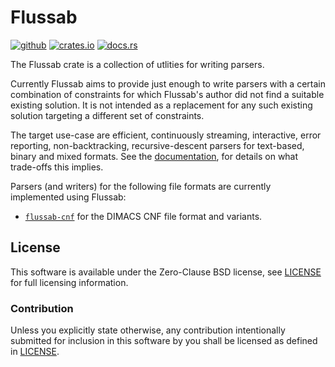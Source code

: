 # Flussab

[![github][github-badge]][github]
[![crates.io][crate-badge]][crate]
[![docs.rs][docs-badge]][docs]

The Flussab crate is a collection of utlities for writing parsers.

Currently Flussab aims to provide just enough to write parsers with a certain
combination of constraints for which Flussab's author did not find a suitable
existing solution. It is not intended as a replacement for any such existing
solution targeting a different set of constraints.

The target use-case are efficient, continuously streaming, interactive, error
reporting, non-backtracking, recursive-descent parsers for text-based, binary
and mixed formats. See the [documentation][docs], for details on what
trade-offs this implies.

Parsers (and writers) for the following file formats are currently implemented
using Flussab:

* [`flussab-cnf`](https://crates.io/crates/flussab-cnf) for the DIMACS CNF file
  format and variants.

## License

This software is available under the Zero-Clause BSD license, see
[LICENSE](LICENSE) for full licensing information.

### Contribution

Unless you explicitly state otherwise, any contribution intentionally submitted
for inclusion in this software by you shall be licensed as defined in
[LICENSE](LICENSE).

[github]:https://github.com/jix/flussab
[crate]:https://crates.io/crates/flussab
[docs]:https://docs.rs/flussab/*/flussab

[github-badge]: https://img.shields.io/badge/github-jix/flussab-blueviolet?style=flat-square
[crate-badge]: https://img.shields.io/crates/v/flussab?style=flat-square
[docs-badge]: https://img.shields.io/badge/docs.rs-flussab-informational?style=flat-square
